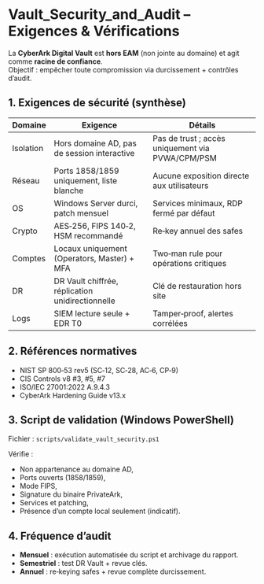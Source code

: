 # Vault_Security_and_Audit – Exigences & Vérifications

La **CyberArk Digital Vault** est **hors EAM** (non jointe au domaine) et agit comme **racine de confiance**.  
Objectif : empêcher toute compromission via durcissement + contrôles d’audit.

## 1. Exigences de sécurité (synthèse)

| Domaine | Exigence | Détails |
|--------|---------|--------|
| Isolation | Hors domaine AD, pas de session interactive | Pas de trust ; accès uniquement via PVWA/CPM/PSM |
| Réseau | Ports 1858/1859 uniquement, liste blanche | Aucune exposition directe aux utilisateurs |
| OS | Windows Server durci, patch mensuel | Services minimaux, RDP fermé par défaut |
| Crypto | AES‑256, FIPS 140‑2, HSM recommandé | Re‑key annuel des safes |
| Comptes | Locaux uniquement (Operators, Master) + MFA | Two‑man rule pour opérations critiques |
| DR | DR Vault chiffrée, réplication unidirectionnelle | Clé de restauration hors site |
| Logs | SIEM lecture seule + EDR T0 | Tamper‑proof, alertes corrélées |

## 2. Références normatives
- NIST SP 800‑53 rev5 (SC‑12, SC‑28, AC‑6, CP‑9)  
- CIS Controls v8 #3, #5, #7  
- ISO/IEC 27001:2022 A.9.4.3  
- CyberArk Hardening Guide v13.x

## 3. Script de validation (Windows PowerShell)

Fichier : `scripts/validate_vault_security.ps1`

Vérifie :  
- Non appartenance au domaine AD,  
- Ports ouverts (1858/1859),  
- Mode FIPS,  
- Signature du binaire PrivateArk,  
- Services et patching,  
- Présence d’un compte local seulement (indicatif).

## 4. Fréquence d’audit
- **Mensuel** : exécution automatisée du script et archivage du rapport.  
- **Semestriel** : test DR Vault + revue clés.  
- **Annuel** : re‑keying safes + revue complète durcissement.
